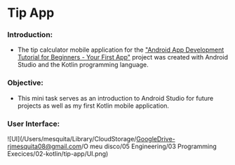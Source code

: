 # Tip App

### Introduction:

* The tip calculator mobile application for the ["Android App Development Tutorial for Beginners - Your First App"](https://www.youtube.com/watch?v=FjrKMcnKahY) project was created with Android Studio and the Kotlin programming language.

### Objective:

* This mini task serves as an introduction to Android Studio for future projects as well as my first Kotlin mobile application.

### **User Interface**: 

![UI](/Users/mesquita/Library/CloudStorage/GoogleDrive-rjmesquita08@gmail.com/O meu disco/05 Engineering/03 Programming Execices/02-kotlin/tip-app/UI.png)



